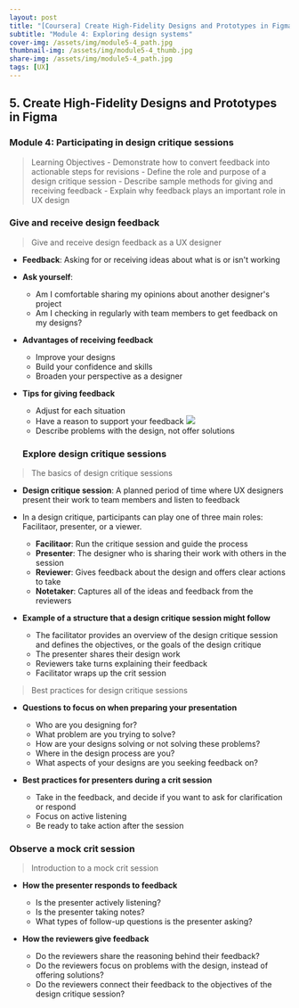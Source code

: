 ```yaml
---
layout: post
title: "[Coursera] Create High-Fidelity Designs and Prototypes in Figma 5-4"
subtitle: "Module 4: Exploring design systems"
cover-img: /assets/img/module5-4_path.jpg
thumbnail-img: /assets/img/module5-4_thumb.jpg
share-img: /assets/img/module5-4_path.jpg
tags: [UX]
--- 
```


## 5. Create High-Fidelity Designs and Prototypes in Figma
### Module 4: Participating in design critique sessions

> Learning Objectives
	- Demonstrate how to convert feedback into actionable steps for revisions
	- Define the role and purpose of a design critique session
	- Describe sample methods for giving and receiving feedback
	- Explain why feedback plays an important role in UX design

### Give and receive design feedback

> Give and receive design feedback as a UX designer

- **Feedback**: Asking for or receiving ideas about what is or isn't working
- **Ask yourself**:
	- Am I comfortable sharing my opinions about another designer's project
    - Am I checking in regularly with team members to get feedback on my designs?
    
- **Advantages of receiving feedback**
	- Improve your designs
    - Build your confidence and skills
    - Broaden your perspective as a designer
    
 - **Tips for giving feedback**
 	- Adjust for each situation
    - Have a reason to support your feedback
 ![](https://velog.velcdn.com/images/erica990604/post/e88bcb11-9f32-44db-bd9f-80b93224bbfe/image.png)
 	- Describe problems with the design, not offer solutions

	### Explore design critique sessions

> The basics of design critique sessions

- **Design critique session**: A planned period of time where UX designers present their work to team members and listen to feedback
- In a design critique, participants can play one of three main roles: Facilitaor, presenter, or a viewer.
	- **Facilitaor**: Run the critique session and guide the process
    - **Presenter**: The designer who is sharing their work with others in the session
    - **Reviewer**: Gives feedback about the design and offers clear actions to take
    - **Notetaker**: Captures all of the ideas and feedback from the reviewers

- **Example of a structure that a design critique session might follow**
	- The facilitator provides an overview of the design critique session and defines the objectives, or the goals of the design critique
	- The presenter shares their design work
	- Reviewers take turns explaining their feedback
    - Facilitator wraps up the crit session

> Best practices for design critique sessions

- **Questions to focus on when preparing your presentation**
	- Who are you designing for?
	- What problem are you trying to solve?
	- How are your designs solving or not solving these problems?
	- Where in the design process are you?
	- What aspects of your designs are you seeking feedback on?
    
- **Best practices for presenters during a crit session**
	- Take in the feedback, and decide if you want to ask for clarification or respond
	- Focus on active listening
	- Be ready to take action after the session

 ### Observe a mock crit session

> Introduction to a mock crit session

- **How the presenter responds to feedback**
	- Is the presenter actively listening?
    - Is the presenter taking notes?
    - What types of follow-up questions is the presenter asking?
    
- **How the reviewers give feedback**
	- Do the reviewers share the reasoning behind their feedback?
    - Do the reviewers focus on problems with the design, instead of offering solutions?
    - Do the reviewers connect their feedback to the objectives of the design critique session?